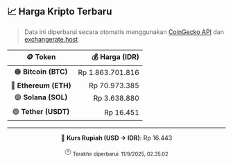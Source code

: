 

<!-- HARGA_KRIPTO -->
## 📈 Harga Kripto Terbaru

> Data ini diperbarui secara otomatis menggunakan [CoinGecko API](https://www.coingecko.com/) dan [exchangerate.host](https://exchangerate.host/)

<div align="center">

| 🪙 Token | 💰 Harga (IDR) |
|:------:|---------------:|
| 🟠 **Bitcoin (BTC)**   | Rp 1.863.701.816 |
| 🔵 **Ethereum (ETH)**  | Rp 70.973.385 |
| 🟣 **Solana (SOL)**    | Rp 3.638.880 |
| 🟢 **Tether (USDT)**   | Rp 16.451 |

---

💱 **Kurs Rupiah (USD → IDR)**: Rp 16.443

🕒 <sub>Terakhir diperbarui: 11/9/2025, 02.35.02</sub>

</div>
<!-- /HARGA_KRIPTO -->